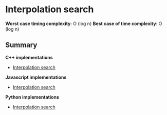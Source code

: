 # Interpolation search

__Worst case timing complexity__: O (log n) 
__Best case of time complexity__: O (log n) 

## Summary
  
  __C++ implementations__

  * [Interpolation search](https://github.com/edmilson-dk/academic-programming/blob/main/search-algorithms/interpolation-search/c++/interpolation-search.cpp)

  __Javascript implementations__

  * [Interpolation search](https://github.com/edmilson-dk/academic-programming/blob/main/search-algorithms/interpolation-search/javascript/interpolation-search.js)

  __Python implementations__

  * [Interpolation search](https://github.com/edmilson-dk/academic-programming/blob/main/search-algorithms/interpolation-search/python/interpolation-search.py)